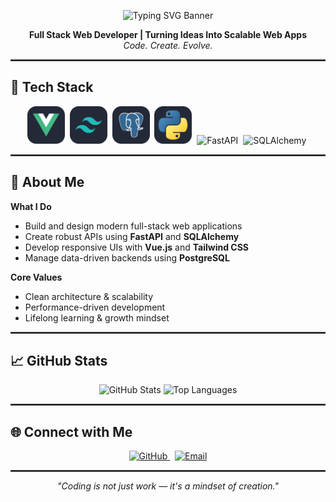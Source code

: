 <!-- 🌌 HEADER BANNER -->
<p align="center">
  <img src="https://readme-typing-svg.herokuapp.com?font=Fira+Code&weight=500&size=26&pause=1000&color=3EE6C5&center=true&vCenter=true&width=600&lines=Ruzz-Code;Full+Stack+Web+Developer;Vue+•+FastAPI+•+PostgreSQL" alt="Typing SVG Banner" />
</p>

<p align="center">
  <b>Full Stack Web Developer | Turning Ideas Into Scalable Web Apps</b><br>
  <i>Code. Create. Evolve.</i>
</p>

<hr style="border: 0.5px solid #444;">

## 🧩 Tech Stack

<p align="center">
  <img src="https://raw.githubusercontent.com/tandpfun/skill-icons/main/icons/VueJS-Dark.svg" title="Vue.js" alt="Vue.js" width="60" height="60"/>&nbsp;
  <img src="https://raw.githubusercontent.com/tandpfun/skill-icons/main/icons/TailwindCSS-Dark.svg" title="Tailwind CSS" alt="Tailwind CSS" width="60" height="60"/>&nbsp;
  <img src="https://raw.githubusercontent.com/tandpfun/skill-icons/main/icons/PostgreSQL-Dark.svg" title="PostgreSQL" alt="PostgreSQL" width="60" height="60"/>&nbsp;
  <img src="https://raw.githubusercontent.com/tandpfun/skill-icons/main/icons/Python-Dark.svg" title="Python" alt="Python" width="60" height="60"/>&nbsp;
  <img src="https://cdn.jsdelivr.net/gh/devicons/devicon/icons/fastapi/fastapi-original.svg" title="FastAPI" alt="FastAPI" width="60" height="60"/>&nbsp;
  <img src="https://cdn.jsdelivr.net/gh/devicons/devicon/icons/sqlalchemy/sqlalchemy-original.svg" title="SQLAlchemy" alt="SQLAlchemy" width="60" height="60"/>&nbsp;
</p>

<hr style="border: 0.5px solid #444;">

## 🚀 About Me

**What I Do**

- Build and design modern full-stack web applications
- Create robust APIs using **FastAPI** and **SQLAlchemy**
- Develop responsive UIs with **Vue.js** and **Tailwind CSS**
- Manage data-driven backends using **PostgreSQL**

**Core Values**

- Clean architecture & scalability
- Performance-driven development
- Lifelong learning & growth mindset

<hr style="border: 0.5px solid #444;">

## 📈 GitHub Stats

<p align="center">
  <img src="https://github-readme-stats.vercel.app/api?username=Ruzz-GD&show_icons=true&theme=tokyonight" alt="GitHub Stats" height="160"/>
  <img src="https://github-readme-stats.vercel.app/api/top-langs/?username=Ruzz-GD&layout=compact&theme=tokyonight" alt="Top Languages" height="160"/>
</p>

<hr style="border: 0.5px solid #444;">

## 🌐 Connect with Me

<p align="center">
  <a href="https://github.com/Ruzz-GD" target="_blank">
    <img src="https://img.shields.io/badge/GitHub-181717?logo=github&logoColor=white" alt="GitHub"/>
  </a>
  &nbsp;
  <a href="mailto:your.email@example.com">
    <img src="https://img.shields.io/badge/Email-D14836?logo=gmail&logoColor=white" alt="Email"/>
  </a>
</p>

<hr style="border: 0.5px solid #444;">

<p align="center">
  <i>"Coding is not just work — it's a mindset of creation."</i>
</p>
